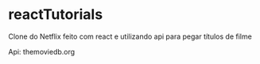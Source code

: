 # reactTutorials

Clone do Netflix feito com react e utilizando api para pegar títulos de filme

Api: themoviedb.org
